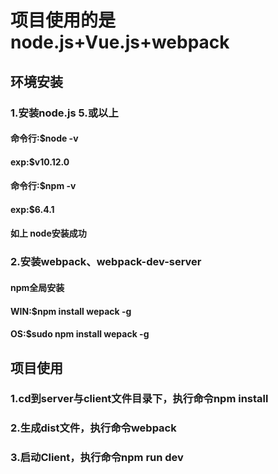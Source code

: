 
# **项目使用的是node.js+Vue.js+webpack**
## **环境安装**
### 1.安装node.js 5.或以上
#### 命令行:$node -v 
#### exp:$v10.12.0
#### 命令行:$npm -v
#### exp:$6.4.1
#### 如上 node安装成功

### 2.安装webpack、webpack-dev-server
#### npm全局安装
#### WIN:$npm install wepack -g
#### OS:$sudo npm install wepack -g

## **项目使用**
### 1.cd到server与client文件目录下，执行命令npm install
### 2.生成dist文件，执行命令webpack
### 3.启动Client，执行命令npm run dev
